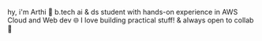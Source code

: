 hy, i'm Arthi 👋
b.tech ai & ds student with hands-on experience in AWS Cloud and Web dev 🌐
I love building practical stuff!
& always open to collab 🤝
